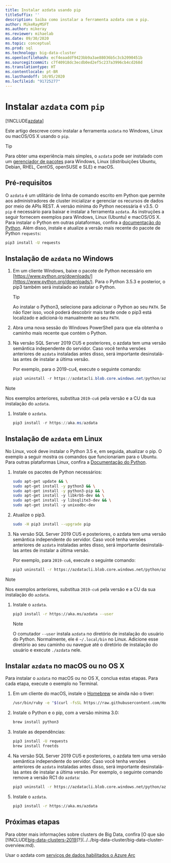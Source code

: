 ```yaml
---
title: Instalar azdata usando pip
titleSuffix: ''
description: Saiba como instalar a ferramenta azdata com o pip.
author: MikeRayMSFT
ms.author: mikeray
ms.reviewer: mihaelab
ms.date: 09/30/2020
ms.topic: conceptual
ms.prod: sql
ms.technology: big-data-cluster
ms.openlocfilehash: ecf4eaaddf9423bb9a3ae88036b5c3cb2090451b
ms.sourcegitcommit: c7f40918dc3ecdb0ed2ef5c237a3996cb4cd268d
ms.translationtype: HT
ms.contentlocale: pt-BR
ms.lasthandoff: 10/05/2020
ms.locfileid: "91725277"
---
```

# <a name="install-azdata-with-pip"></a>Instalar `azdata` com `pip`

[!INCLUDE[azdata](../../includes/applies-to-version/azdata.md)]

Este artigo descreve como instalar a ferramenta `azdata` no Windows, Linux ou macOS/OS X usando o `pip`.

> [!TIP]
> Para obter uma experiência mais simples, o `azdata` pode ser instalado com um [gerenciador de pacotes](./deploy-install-azdata.md) para Windows, Linux (distribuições Ubuntu, Debian, RHEL, CentOS, openSUSE e SLE) e macOS.

## <a name="prerequisites"></a><a id="prerequisites"></a> Pré-requisitos

O `azdata` é um utilitário de linha de comando escrito em Python que permite aos administradores de cluster inicializar e gerenciar os recursos de dados por meio de APIs REST. A versão mínima do Python necessária é v3.5. O `pip` é necessário para baixar e instalar a ferramenta `azdata`. As instruções a seguir fornecem exemplos para Windows, Linux (Ubuntu) e macOS/OS X. Para instalar o Python em outras plataformas, confira a [documentação do Python](https://wiki.python.org/moin/BeginnersGuide/Download). Além disso, instale e atualize a versão mais recente do pacote de Python `requests`:

```bash
pip3 install -U requests
```

## <a name="windows-azdata-installation"></a><a id="windows"></a> Instalação de `azdata` no Windows

1. Em um cliente Windows, baixe o pacote de Python necessário em [https://www.python.org/downloads/](https://www.python.org/downloads/). Para o Python 3.5.3 e posterior, o pip3 também será instalado ao instalar o Python.

   > [!TIP]
   > Ao instalar o Python3, selecione para adicionar o Python ao seu `PATH`. Se não fizer isso, você poderá descobrir mais tarde onde o pip3 está localizado e adicioná-lo manualmente ao seu `PATH`.

1. Abra uma nova sessão do Windows PowerShell para que ela obtenha o caminho mais recente que contém o Python.

1. Na versão SQL Server 2019 CU5 e posteriores, o azdata tem uma versão semântica independente do servidor. Caso você tenha versões anteriores de `azdata` instaladas antes disso, será importante desinstalá-las antes de instalar a última versão.

   Por exemplo, para o 2019-cu4, execute o seguinte comando:

   ```powershell
   pip3 uninstall -r https://azdatacli.blob.core.windows.net/python/azdata/2019-cu4/requirements.txt
   ```

  > [!NOTE]
  > Nos exemplos anteriores, substitua `2019-cu6` pela versão e a CU da sua instalação do `azdata`. 

1. Instale o `azdata`.

   ```powershell
   pip3 install -r https://aka.ms/azdata
   ```

## <a name="linux-azdata-installation"></a><a id="linux"></a> Instalação de `azdata` em Linux

No Linux, você deve instalar o Python 3.5 e, em seguida, atualizar o pip. O exemplo a seguir mostra os comandos que funcionariam para o Ubuntu. Para outras plataformas Linux, confira a [Documentação do Python](https://wiki.python.org/moin/BeginnersGuide/Download).

1. Instale os pacotes de Python necessários:

   ```bash
   sudo apt-get update && \
   sudo apt-get install -y python3 && \
   sudo apt-get install -y python3-pip && \
   sudo apt-get install -y libkrb5-dev && \
   sudo apt-get install -y libsqlite3-dev && \
   sudo apt-get install -y unixodbc-dev
   ```

1. Atualize o pip3.

   ```bash
   sudo -H pip3 install --upgrade pip
   ```

1. Na versão SQL Server 2019 CU5 e posteriores, o azdata tem uma versão semântica independente do servidor. Caso você tenha versões anteriores de `azdata` instaladas antes disso, será importante desinstalá-las antes de instalar a última versão.

   Por exemplo, para `2019-cu6`, execute o seguinte comando:

   ```bash
   pip3 uninstall -r https://azdatacli.blob.core.windows.net/python/azdata/2019-cu6/requirements.txt
   ```

  > [!NOTE]
  > Nos exemplos anteriores, substitua `2019-cu6` pela versão e a CU da sua instalação do `azdata`.

1. Instale o `azdata`.

   ```bash
   pip3 install -r https://aka.ms/azdata --user
   ```

   > [!NOTE]
   > O comutador `--user` instala `azdata` no diretório de instalação do usuário do Python. Normalmente, ele é `~/.local/bin` no Linux. Adicione esse diretório ao seu caminho ou navegue até o diretório de instalação do usuário e execute `./azdata` nele.

## <a name="install-azdata-on-macos-or-os-x"></a><a id="macOSX"></a> Instalar `azdata` no macOS ou no OS X

Para instalar o `azdata` no macOS ou no OS X, conclua estas etapas. Para cada etapa, execute o exemplo no Terminal.

1. Em um cliente do macOS, instale o [Homebrew](https://brew.sh) se ainda não o tiver:

   ```bash
   /usr/bin/ruby -e "$(curl -fsSL https://raw.githubusercontent.com/Homebrew/install/master/install)"
   ```

1. Instale o Python e o pip, com a versão mínima 3.0:

   ```bash
   brew install python3
   ```

1. Instale as dependências:

   ```bash
   pip3 install -U requests
   brew install freetds
   ```

1. Na versão SQL Server 2019 CU5 e posteriores, o azdata tem uma versão semântica independente do servidor. Caso você tenha versões anteriores de `azdata` instaladas antes disso, será importante desinstalá-las antes de instalar a última versão. Por exemplo, o seguinte comando remove a versão RC1 do `azdata`:

   ```bash
   pip3 uninstall -r https://azdatacli.blob.core.windows.net/python/azdata/2019-rc1/requirements.txt
   ```

1. Instale o `azdata`.

   ```bash
   pip3 install -r https://aka.ms/azdata
   ```

## <a name="next-steps"></a>Próximas etapas

Para obter mais informações sobre clusters de Big Data, confira [O que são [!INCLUDE[big-data-clusters-2019](../../includes/ssbigdataclusters-ver15.md)]?](../../big-data-cluster/big-data-cluster-overview.md).

Usar o azdata com [serviços de dados habilitados o Azure Arc](/azure/azure-arc/data/)
